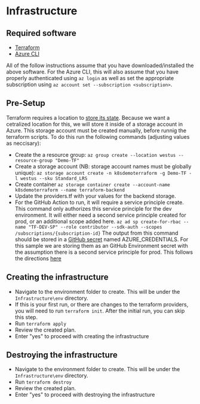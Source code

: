 # Infrastructure

## Required software
- [Terraform](https://www.terraform.io/downloads.html)
- [Azure CLI](https://docs.microsoft.com/cli/azure/install-azure-cli)

All of the follow instructions assume that you have downloaded/installed the above software.
For the Azure CLI, this will also assume that you have properly authenticated using `az login` as well as set the appropriate subscription using `az account set --subscription <subscription>`.

## Pre-Setup
Terraform requires a location to [store its state](https://www.terraform.io/docs/language/state/index.html). Because we want a cetralized location for this, we will store it inside of a storage account in Azure. This storage account must be created manually, before runnig the terraform scripts.
To do this run the following commands (adjusting values as neccisary):
- Create the a resource group: `az group create --location westus --resource-group "Demo-TF"`
- Create a storage account (NB: storage account names must be globally unique): `az storage account create -n k8sdemoterraform -g Demo-TF -l westus --sku Standard_LRS`
- Create container `az storage container create --account-name k8sdemoterraform --name terraform-backend`
- Update the providers.tf with your values for the backend storage.
- For the GitHub Action to run, it will require a service principle create. This command only authorizes this service principle for the dev environment. It will either need a second service principle created for prod, or an additional scope added here. 
`az ad sp create-for-rbac --name "TF-DEV-SP" --role contributor --sdk-auth --scopes /subscriptions/{subscription-id}`
The output from this command should be stored in a [GitHub secret](https://docs.github.com/en/actions/security-guides/encrypted-secrets) named AZURE_CREDENTIALS. For this sample we are storing them as an GitHub Environment secret with the assumption there is a second service principle for prod. This follows the directions [here](https://github.com/marketplace/actions/azure-cli-action#configure-azure-credentials-as-github-secret)

## Creating the infrastructure
- Navigate to the environment folder to create. This will be under the `Infrastructure\env` directory.
- If this is your first run, or there are changes to the terraform providers, you will need to run `terraform init`. After the initial run, you can skip this step.
- Run `terraform apply`
- Review the created plan.
- Enter "yes" to proceed with creating the infrastructure

## Destroying the infrastructure
- Navigate to the environment folder to create. This will be under the `Infrastructure\env` directory.
- Run `terraform destroy`
- Review the created plan.
- Enter "yes" to proceed with destroying the infrastructure